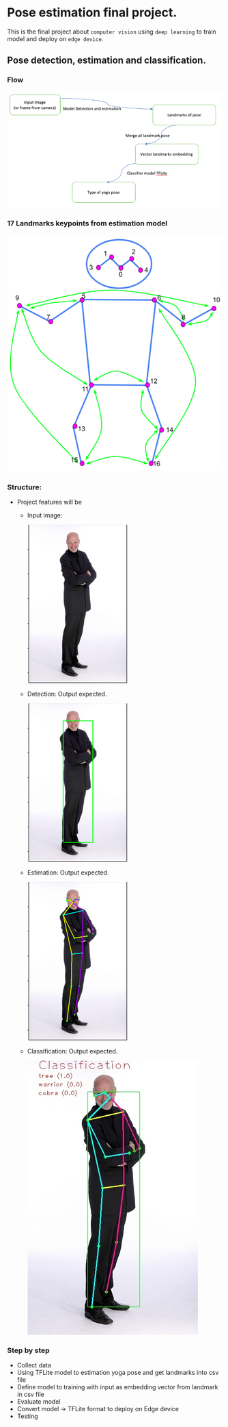 # Pose estimation final project.

This is the final project about `computer vision` using `deep learning` to train model and deploy on `edge device`.

## Pose detection, estimation and classification.

### Flow

![Logic](test_data/follow_logic.png)

### 17 Landmarks keypoints from estimation model

![17 landmarks](test_data/17_landmarks.png)

### Structure:

- Project features will be

  - Input image:

    ![Detection output](test_data/input.png)

  - Detection: Output expected.

    ![Detection output](test_data/detection.png)

  - Estimation: Output expected.

    ![Estimation output](test_data/estimation.png)

  - Classification: Output expected.

    ![Estimation output](test_data/classification.jpg)

### Step by step

- Collect data
- Using TFLite model to estimation yoga pose and get landmarks into csv file
- Define model to training with input as embedding vector from landmark in csv file
- Evaluate model
- Convert model -> TFLite format to deploy on Edge device
- Testing
